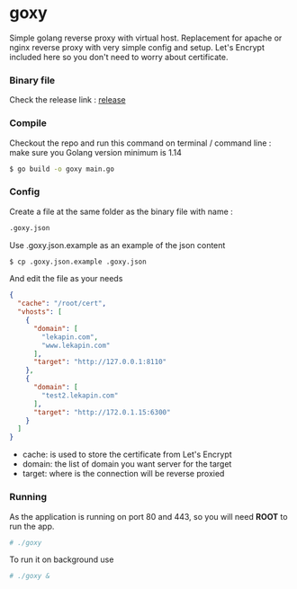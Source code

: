# goxy
Simple golang reverse proxy with virtual host. Replacement for apache or nginx reverse proxy with very simple config and setup. Let's Encrypt included here so you don't need to worry about certificate.

### Binary file
Check the release link : [release](https://github.com/apinprastya/goxy/releases) 
### Compile
Checkout the repo and run this command on terminal / command line :
make sure you Golang version minimum is 1.14
```bash
$ go build -o goxy main.go
```

### Config
Create a file at the same folder as the binary file with name : 
```bash
.goxy.json
```
Use .goxy.json.example as an example of the json content
```bash
$ cp .goxy.json.example .goxy.json
```
And edit the file as your needs
```json
{
  "cache": "/root/cert",
  "vhosts": [
    {
      "domain": [
        "lekapin.com",
        "www.lekapin.com"
      ],
      "target": "http://127.0.0.1:8110"
    },
    {
      "domain": [
        "test2.lekapin.com"
      ],
      "target": "http://172.0.1.15:6300"
    }
  ]
}
```
- cache: is used to store the certificate from Let's Encrypt
- domain: the list of domain you want server for the target
- target: where is the connection will be reverse proxied

### Running
As the application is running on port 80 and 443, so you will need **ROOT** to run the app.
```bash
# ./goxy
```
To run it on background use 
```bash
# ./goxy &
```
